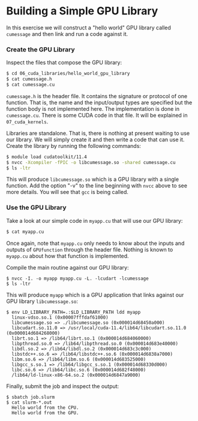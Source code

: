 # Building a Simple GPU Library

In this exercise we will construct a "hello world" GPU library called `cumessage` and then link and run a code against it.

### Create the GPU Library

Inspect the files that compose the GPU library:

```bash
$ cd 06_cuda_libraries/hello_world_gpu_library
$ cat cumessage.h
$ cat cumessage.cu
```

`cumessage.h` is the header file. It contains the signature or protocol of one function. That is, the name and the input/output types are specified but the function body is not implemented here. The implementation is done in `cumessage.cu`. There is some CUDA code in that file. It will be explained in `07_cuda_kernels`.

Libraries are standalone. That is, there is nothing at present waiting to use our library. We will simply create it and then write a code that can use it. Create the library by running the following commands:

```bash
$ module load cudatoolkit/11.4
$ nvcc -Xcompiler -fPIC -o libcumessage.so -shared cumessage.cu
$ ls -ltr
```

This will produce `libcumessage.so` which is a GPU library with a single function. Add the option "-v" to the line beginning with `nvcc` above to see more details. You will see that `gcc` is being called.

### Use the GPU Library

Take a look at our simple code in `myapp.cu` that will use our GPU library:

```bash
$ cat myapp.cu
```

Once again, note that `myapp.cu` only needs to know about the inputs and outputs of `GPUfunction` through the header file. Nothing is known to `myapp.cu` about how that function is implemented.

Compile the main routine against our GPU library:

```
$ nvcc -I. -o myapp myapp.cu -L. -lcudart -lcumessage 
$ ls -ltr
```

This will produce `myapp` which is a GPU application that links against our GPU library `libcumessage.so`:

```
$ env LD_LIBRARY_PATH=.:$LD_LIBRARY_PATH ldd myapp
  linux-vdso.so.1 (0x00007fffdaf61000)
  libcumessage.so => ./libcumessage.so (0x000014d68450a000)
  libcudart.so.11.0 => /usr/local/cuda-11.4/lib64/libcudart.so.11.0 (0x000014d684268000)
  librt.so.1 => /lib64/librt.so.1 (0x000014d684060000)
  libpthread.so.0 => /lib64/libpthread.so.0 (0x000014d683e40000)
  libdl.so.2 => /lib64/libdl.so.2 (0x000014d683c3c000)
  libstdc++.so.6 => /lib64/libstdc++.so.6 (0x000014d6838a7000)
  libm.so.6 => /lib64/libm.so.6 (0x000014d683525000)
  libgcc_s.so.1 => /lib64/libgcc_s.so.1 (0x000014d68330d000)
  libc.so.6 => /lib64/libc.so.6 (0x000014d682f48000)
  /lib64/ld-linux-x86-64.so.2 (0x000014d6847a9000)
  ```
Finally, submit the job and inspect the output:
  
```
$ sbatch job.slurm
$ cat slurm-*.out
  Hello world from the CPU.
  Hello world from the GPU.
```
